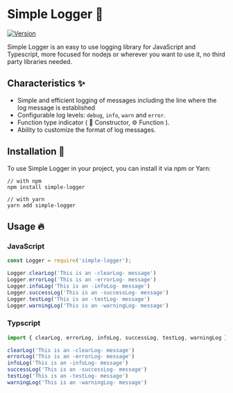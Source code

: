 # Simple Logger 📝

[![Version](https://img.shields.io/npm/v/simple-logger.svg)](https://www.npmjs.com/package/simple-logger)
<!-- [![License](https://img.shields.io/npm/l/simple-logger.svg)](https://github.com/tu-usuario/simple-logger/blob/main/LICENSE) -->

Simple Logger is an easy to use logging library for JavaScript and Typescript, more focused for nodejs or wherever you want to use it, no third party libraries needed.

## Characteristics ✨

- Simple and efficient logging of messages including the line where the log message is established
- Configurable log levels: `debug`, `info`, `warn` and `error`.
- Function type indicator ( 🔧 Constructor, ⚙️ Function ).
- Ability to customize the format of log messages.

## Installation 🚀

To use Simple Logger in your project, you can install it via npm or Yarn:

```shell
// with npm
npm install simple-logger

// with yarn
yarn add simple-logger
```

## Usage 🔥

### JavaScript

```javascript
const Logger = require('simple-logger');

Logger.clearLog('This is an -clearLog- message')
Logger.errorLog('This is an -errorLog- message')
Logger.infoLog('This is an -infoLog- message')
Logger.successLog('This is an -successLog- message')
Logger.testLog('This is an -testLog- message')
Logger.warningLog('This is an -warningLog- message')
```

### Typscript

```typescript
import { clearLog, errorLog, infoLog, successLog, testLog, warningLog } from  'simple-logger'

clearLog('This is an -clearLog- message')
errorLog('This is an -errorLog- message')
infoLog('This is an -infoLog- message')
successLog('This is an -successLog- message')
testLog('This is an -testLog- message')
warningLog('This is an -warningLog- message')
```
